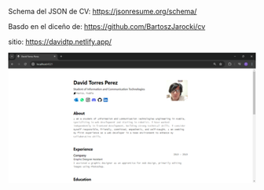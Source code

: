 Schema del JSON de CV:
https://jsonresume.org/schema/

Basdo en el diceño de:
https://github.com/BartoszJarocki/cv

sitio:
https://davidtp.netlify.app/

![Texto alternativo](/public/ejemplo.png)

